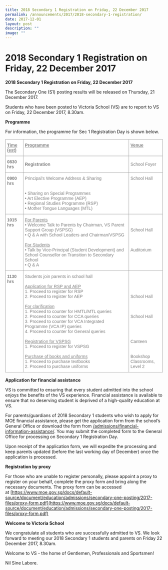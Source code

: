 ```yaml
---
title: 2018 Secondary 1 Registration on Friday, 22 December 2017
permalink: /announcements/2017/2018-secondary-1-registration/
date: 2017-12-01
layout: post
description: ""
image: ""
---
```


# **2018 Secondary 1 Registration on Friday, 22 December 2017**

**2018 Secondary 1 Registration on Friday, 22 December 2017**

The Secondary One (S1) posting results will be released on Thursday, 21 December 2017.

Students who have been posted to Victoria School (VS) are to report to VS on Friday, 22 December 2017, 8.30am.

**Programme**

For information, the programme for Sec 1 Registration Day is shown below.

<table style="border-collapse:collapse;border-spacing:0" class="tg"><thead><tr><th style="background-color:#FFF;border-color:#999999;border-style:solid;border-width:1px;color:#808080;font-family:Arial, sans-serif;font-size:14px;font-weight:bold;overflow:hidden;padding:10px 5px;text-align:left;text-decoration:underline;vertical-align:top;word-break:normal">Time (est)</th><th style="background-color:#FFF;border-color:#999999;border-style:solid;border-width:1px;color:#808080;font-family:Arial, sans-serif;font-size:14px;font-weight:bold;overflow:hidden;padding:10px 5px;text-align:left;text-decoration:underline;vertical-align:top;word-break:normal">Programme</th><th style="background-color:#FFF;border-color:#999999;border-style:solid;border-width:1px;color:#808080;font-family:Arial, sans-serif;font-size:14px;font-weight:bold;overflow:hidden;padding:10px 5px;text-align:left;text-decoration:underline;vertical-align:top;word-break:normal">Venue</th></tr></thead><tbody><tr><td style="background-color:#FFF;border-color:#999999;border-style:solid;border-width:1px;color:#808080;font-family:Arial, sans-serif;font-size:14px;font-weight:bold;overflow:hidden;padding:10px 5px;text-align:left;vertical-align:top;word-break:normal"><span style="font-weight:bold">0830 hrs</span></td><td style="background-color:#FFF;border-color:#999999;border-style:solid;border-width:1px;color:#808080;font-family:Arial, sans-serif;font-size:14px;font-weight:bold;overflow:hidden;padding:10px 5px;text-align:left;vertical-align:middle;word-break:normal">Registration</td><td style="background-color:#FFF;border-color:#999999;border-style:solid;border-width:1px;color:#808080;font-family:Arial, sans-serif;font-size:14px;overflow:hidden;padding:10px 5px;text-align:left;vertical-align:middle;word-break:normal">School Foyer</td></tr><tr><td style="background-color:#FFF;border-color:#999999;border-style:solid;border-width:1px;color:#808080;font-family:Arial, sans-serif;font-size:14px;font-weight:bold;overflow:hidden;padding:10px 5px;text-align:left;vertical-align:top;word-break:normal"><span style="font-weight:bold">0900 hrs</span></td><td style="background-color:#FFF;border-color:#999999;border-style:solid;border-width:1px;color:#808080;font-family:Arial, sans-serif;font-size:14px;overflow:hidden;padding:10px 5px;text-align:left;vertical-align:middle;word-break:normal">Principal’s Welcome Address &amp; Sharing<br><br> <br>• Sharing on Special Programmes<br>• Art Elective Programme (AEP)<br>• Regional Studies Programme (RSP)<br>• Mother Tongue Languages (MTL)</td><td style="background-color:#FFF;border-color:#999999;border-style:solid;border-width:1px;color:#808080;font-family:Arial, sans-serif;font-size:14px;overflow:hidden;padding:10px 5px;text-align:left;vertical-align:top;word-break:normal">School Hall</td></tr><tr><td style="background-color:#FFF;border-color:#999999;border-style:solid;border-width:1px;color:#808080;font-family:Arial, sans-serif;font-size:14px;font-weight:bold;overflow:hidden;padding:10px 5px;text-align:left;vertical-align:top;word-break:normal"><span style="font-weight:bold">1015 hrs</span></td><td style="background-color:#FFF;border-color:#999999;border-style:solid;border-width:1px;color:#808080;font-family:Arial, sans-serif;font-size:14px;overflow:hidden;padding:10px 5px;text-align:left;vertical-align:top;word-break:normal"><span style="text-decoration:underline">For Parents</span><br>• Welcome Talk to Parents by Chairman, VS Parent Support Group (VSPSG)<br>• Q &amp; A with School Leaders and Chairman/VSPSG<br> <br><span style="text-decoration:underline">For Students</span><br>• Talk by Vice-Principal (Student Development) and School Counsellor on Transition to Secondary School<br>• Q &amp; A</td><td style="background-color:#FFF;border-color:#999999;border-style:solid;border-width:1px;color:#808080;font-family:Arial, sans-serif;font-size:14px;overflow:hidden;padding:10px 5px;text-align:left;vertical-align:top;word-break:normal"> <br><br>School Hall<br> <br> <br> <br>Auditorium</td></tr><tr><td style="background-color:#FFF;border-color:#999999;border-style:solid;border-width:1px;color:#808080;font-family:Arial, sans-serif;font-size:14px;font-weight:bold;overflow:hidden;padding:10px 5px;text-align:left;vertical-align:top;word-break:normal"><span style="font-weight:bold">1130 hrs</span></td><td style="background-color:#FFF;border-color:#999999;border-style:solid;border-width:1px;color:#808080;font-family:Arial, sans-serif;font-size:14px;overflow:hidden;padding:10px 5px;text-align:left;vertical-align:middle;word-break:normal">Students join parents in school hall<br><br><span style="text-decoration:underline">Application for RSP and AEP</span><br>1. Proceed to register for RSP<br>2. Proceed to register for AEP<br> <br><span style="text-decoration:underline">For clarification</span><br>1. Proceed to counter for HMTL/MTL queries<br>2. Proceed to counter for CCA queries<br>3. Proceed to counter for VCA Integrated Programme (VCA IP) queries<br>4. Proceed to counter for General queries<br> <br><span style="text-decoration:underline">Registration for VSPSG</span><br>1. Proceed to register for VSPSG<br> <br><span style="text-decoration:underline">Purchase of books and uniforms</span><br>1. Proceed to purchase textbooks<br>2. Proceed to purchase uniforms</td><td style="background-color:#FFF;border-color:#999999;border-style:solid;border-width:1px;color:#808080;font-family:Arial, sans-serif;font-size:14px;overflow:hidden;padding:10px 5px;text-align:left;vertical-align:top;word-break:normal"> <br><br> <br> <br>School Hall<br> <br> <br> <br>School Hall<br> <br> <br> <br> <br> Canteen<br><br> <br>Bookshop<br>Classrooms, Level 2</td></tr></tbody></table>






**Application for financial assistance**

VS is committed to ensuring that every student admitted into the school enjoys the benefits of the VS experience. Financial assistance is available to ensure that no deserving student is deprived of a high-quality education at VS.

For parents/guardians of 2018 Secondary 1 students who wish to apply for MOE financial assistance, please get the application form from the school’s General Office or download the form from [/admissions/financial-information-assistance/](/admissions/financial-information-assistance/). You may submit the completed form to the General Office for processing on Secondary 1 Registration Day.

Upon receipt of the application form, we will expedite the processing and keep parents updated (before the last working day of December) once the application is processed.

**Registration by proxy**

For those who are unable to register personally, please appoint a proxy to register on your behalf, complete the proxy form and bring along the necessary documents. The proxy form can be accessed at [https://www.moe.gov.sg/docs/default-source/document/education/admissions/secondary-one-posting/2017-files/proxy-form.pdf](https://www.moe.gov.sg/docs/default-source/document/education/admissions/secondary-one-posting/2017-files/proxy-form.pdf)

**Welcome to Victoria School**

We congratulate all students who are successfully admitted to VS. We look forward to meeting our 2018 Secondary 1 students and parents on Friday 22 December 2017, 8.30am.

Welcome to VS - the home of Gentlemen, Professionals and Sportsmen!

Nil Sine Labore.